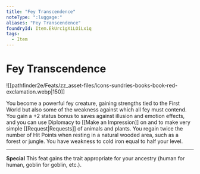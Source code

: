 ```yaml
---
title: "Fey Transcendence"
noteType: ":luggage:"
aliases: "Fey Transcendence"
foundryId: Item.EkUrc1gX1LOiLx1q
tags:
  - Item
---
```


# Fey Transcendence
![[pathfinder2e/Feats/zz_asset-files/icons-sundries-books-book-red-exclamation.webp|150]]

You become a powerful fey creature, gaining strengths tied to the First World but also some of the weakness against which all fey must contend. You gain a +2 status bonus to saves against illusion and emotion effects, and you can use Diplomacy to [[Make an Impression]] on and to make very simple [[Request|Requests]] of animals and plants. You regain twice the number of Hit Points when resting in a natural wooded area, such as a forest or jungle. You have weakness to cold iron equal to half your level.

* * *

**Special** This feat gains the trait appropriate for your ancestry (human for human, goblin for goblin, etc.).
